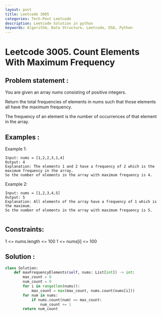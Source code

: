 ```yaml
---
layout: post
title: Leetcode 3005
categories: Tech-Post Leetcode
description: Leetcode Solution in python
keywords: Algorithm, Data Structure, Leetcode, DSA, Python
---
```


# Leetcode 3005. Count Elements With Maximum Frequency

## Problem statement : 

You are given an array nums consisting of positive integers.

Return the total frequencies of elements in nums such that those elements all have the maximum frequency.

The frequency of an element is the number of occurrences of that element in the array.


## Examples : 

Example 1:
```
Input: nums = [1,2,2,3,1,4]
Output: 4
Explanation: The elements 1 and 2 have a frequency of 2 which is the maximum frequency in the array.
So the number of elements in the array with maximum frequency is 4.
```

Example 2:
```
Input: nums = [1,2,3,4,5]
Output: 5
Explanation: All elements of the array have a frequency of 1 which is the maximum.
So the number of elements in the array with maximum frequency is 5.
 
```

## Constraints:
1 <= nums.length <= 100
1 <= nums[i] <= 100

## Solution : 

```python
class Solution:
    def maxFrequencyElements(self, nums: List[int]) -> int:
        max_count = 0
        num_count = 0
        for i in range(len(nums)):
            max_count = max(max_count, nums.count(nums[i]))
        for num in nums:
            if nums.count(num) == max_count:
                num_count += 1
        return num_count
        
```
        

